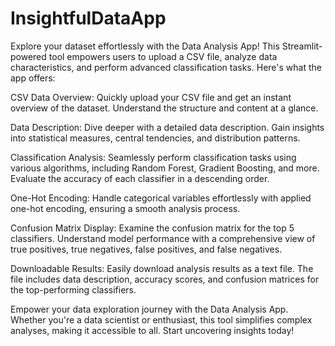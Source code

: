 # InsightfulDataApp
Explore your dataset effortlessly with the Data Analysis App! This Streamlit-powered tool empowers users to upload a CSV file, analyze data characteristics, and perform advanced classification tasks. 
Here's what the app offers:


CSV Data Overview: Quickly upload your CSV file and get an instant overview of the dataset. Understand the structure and content at a glance.

Data Description: Dive deeper with a detailed data description. Gain insights into statistical measures, central tendencies, and distribution patterns.

Classification Analysis: Seamlessly perform classification tasks using various algorithms, including Random Forest, Gradient Boosting, and more. Evaluate the accuracy of each classifier in a descending order.

One-Hot Encoding: Handle categorical variables effortlessly with applied one-hot encoding, ensuring a smooth analysis process.

Confusion Matrix Display: Examine the confusion matrix for the top 5 classifiers. Understand model performance with a comprehensive view of true positives, true negatives, false positives, and false negatives.

Downloadable Results: Easily download analysis results as a text file. The file includes data description, accuracy scores, and confusion matrices for the top-performing classifiers.

Empower your data exploration journey with the Data Analysis App. Whether you're a data scientist or enthusiast, this tool simplifies complex analyses, making it accessible to all. Start uncovering insights today!

